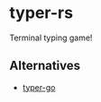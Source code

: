 # typer-rs

Terminal typing game!

## Alternatives
- [typer-go](https://github.com/shilangyu/typer-go)
